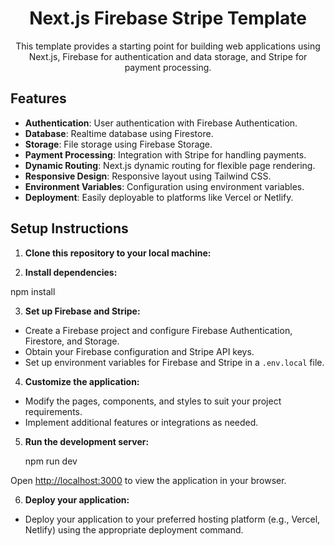 <div align="center">
  <h1>Next.js Firebase Stripe Template</h1>
  <p>This template provides a starting point for building web applications using Next.js, Firebase for authentication and data storage, and Stripe for payment processing.</p>
</div>

## Features

- **Authentication**: User authentication with Firebase Authentication.
- **Database**: Realtime database using Firestore.
- **Storage**: File storage using Firebase Storage.
- **Payment Processing**: Integration with Stripe for handling payments.
- **Dynamic Routing**: Next.js dynamic routing for flexible page rendering.
- **Responsive Design**: Responsive layout using Tailwind CSS.
- **Environment Variables**: Configuration using environment variables.
- **Deployment**: Easily deployable to platforms like Vercel or Netlify.

## Setup Instructions

1. **Clone this repository to your local machine:**

2. **Install dependencies:**

npm install

3. **Set up Firebase and Stripe:**
- Create a Firebase project and configure Firebase Authentication, Firestore, and Storage.
- Obtain your Firebase configuration and Stripe API keys.
- Set up environment variables for Firebase and Stripe in a `.env.local` file.

4. **Customize the application:**
- Modify the pages, components, and styles to suit your project requirements.
- Implement additional features or integrations as needed.

5. **Run the development server:**

   npm run dev


Open [http://localhost:3000](http://localhost:3000) to view the application in your browser.

6. **Deploy your application:**
- Deploy your application to your preferred hosting platform (e.g., Vercel, Netlify) using the appropriate deployment command.
